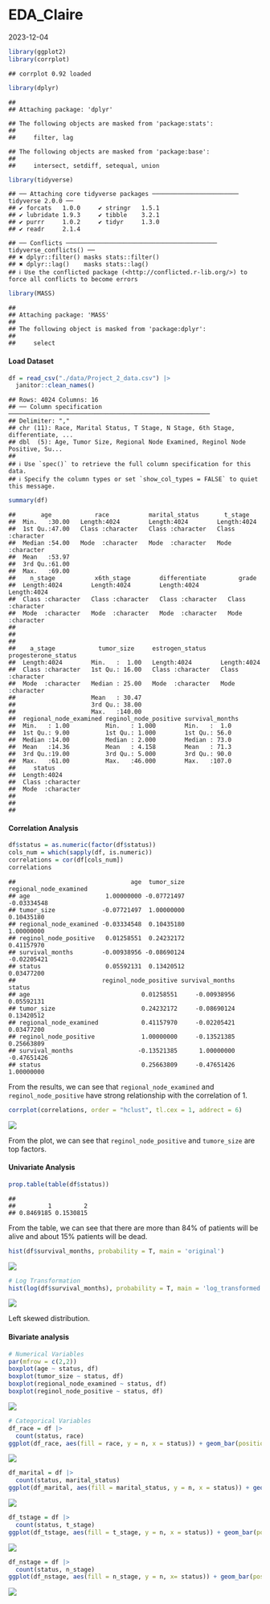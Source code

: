 EDA_Claire
================
2023-12-04

``` r
library(ggplot2)
library(corrplot)
```

    ## corrplot 0.92 loaded

``` r
library(dplyr)
```

    ## 
    ## Attaching package: 'dplyr'

    ## The following objects are masked from 'package:stats':
    ## 
    ##     filter, lag

    ## The following objects are masked from 'package:base':
    ## 
    ##     intersect, setdiff, setequal, union

``` r
library(tidyverse)
```

    ## ── Attaching core tidyverse packages ──────────────────────── tidyverse 2.0.0 ──
    ## ✔ forcats   1.0.0     ✔ stringr   1.5.1
    ## ✔ lubridate 1.9.3     ✔ tibble    3.2.1
    ## ✔ purrr     1.0.2     ✔ tidyr     1.3.0
    ## ✔ readr     2.1.4

    ## ── Conflicts ────────────────────────────────────────── tidyverse_conflicts() ──
    ## ✖ dplyr::filter() masks stats::filter()
    ## ✖ dplyr::lag()    masks stats::lag()
    ## ℹ Use the conflicted package (<http://conflicted.r-lib.org/>) to force all conflicts to become errors

``` r
library(MASS)
```

    ## 
    ## Attaching package: 'MASS'
    ## 
    ## The following object is masked from 'package:dplyr':
    ## 
    ##     select

#### Load Dataset

``` r
df = read_csv("./data/Project_2_data.csv") |>
  janitor::clean_names() 
```

    ## Rows: 4024 Columns: 16
    ## ── Column specification ────────────────────────────────────────────────────────
    ## Delimiter: ","
    ## chr (11): Race, Marital Status, T Stage, N Stage, 6th Stage, differentiate, ...
    ## dbl  (5): Age, Tumor Size, Regional Node Examined, Reginol Node Positive, Su...
    ## 
    ## ℹ Use `spec()` to retrieve the full column specification for this data.
    ## ℹ Specify the column types or set `show_col_types = FALSE` to quiet this message.

``` r
summary(df)
```

    ##       age            race           marital_status       t_stage         
    ##  Min.   :30.00   Length:4024        Length:4024        Length:4024       
    ##  1st Qu.:47.00   Class :character   Class :character   Class :character  
    ##  Median :54.00   Mode  :character   Mode  :character   Mode  :character  
    ##  Mean   :53.97                                                           
    ##  3rd Qu.:61.00                                                           
    ##  Max.   :69.00                                                           
    ##    n_stage           x6th_stage        differentiate         grade          
    ##  Length:4024        Length:4024        Length:4024        Length:4024       
    ##  Class :character   Class :character   Class :character   Class :character  
    ##  Mode  :character   Mode  :character   Mode  :character   Mode  :character  
    ##                                                                             
    ##                                                                             
    ##                                                                             
    ##    a_stage            tumor_size     estrogen_status    progesterone_status
    ##  Length:4024        Min.   :  1.00   Length:4024        Length:4024        
    ##  Class :character   1st Qu.: 16.00   Class :character   Class :character   
    ##  Mode  :character   Median : 25.00   Mode  :character   Mode  :character   
    ##                     Mean   : 30.47                                         
    ##                     3rd Qu.: 38.00                                         
    ##                     Max.   :140.00                                         
    ##  regional_node_examined reginol_node_positive survival_months
    ##  Min.   : 1.00          Min.   : 1.000        Min.   :  1.0  
    ##  1st Qu.: 9.00          1st Qu.: 1.000        1st Qu.: 56.0  
    ##  Median :14.00          Median : 2.000        Median : 73.0  
    ##  Mean   :14.36          Mean   : 4.158        Mean   : 71.3  
    ##  3rd Qu.:19.00          3rd Qu.: 5.000        3rd Qu.: 90.0  
    ##  Max.   :61.00          Max.   :46.000        Max.   :107.0  
    ##     status         
    ##  Length:4024       
    ##  Class :character  
    ##  Mode  :character  
    ##                    
    ##                    
    ## 

#### Correlation Analysis

``` r
df$status = as.numeric(factor(df$status))
cols_num = which(sapply(df, is.numeric)) 
correlations = cor(df[cols_num])
correlations
```

    ##                                age  tumor_size regional_node_examined
    ## age                     1.00000000 -0.07721497            -0.03334548
    ## tumor_size             -0.07721497  1.00000000             0.10435180
    ## regional_node_examined -0.03334548  0.10435180             1.00000000
    ## reginol_node_positive   0.01258551  0.24232172             0.41157970
    ## survival_months        -0.00938956 -0.08690124            -0.02205421
    ## status                  0.05592131  0.13420512             0.03477200
    ##                        reginol_node_positive survival_months      status
    ## age                               0.01258551     -0.00938956  0.05592131
    ## tumor_size                        0.24232172     -0.08690124  0.13420512
    ## regional_node_examined            0.41157970     -0.02205421  0.03477200
    ## reginol_node_positive             1.00000000     -0.13521385  0.25663809
    ## survival_months                  -0.13521385      1.00000000 -0.47651426
    ## status                            0.25663809     -0.47651426  1.00000000

From the results, we can see that `regional_node_examined` and
`reginol_node_positive` have strong relationship with the correlation of
1.

``` r
corrplot(correlations, order = "hclust", tl.cex = 1, addrect = 6)
```

![](P8130_Final_Project_EDA__files/figure-gfm/unnamed-chunk-4-1.png)<!-- -->

From the plot, we can see that `reginol_node_positive` and `tumore_size`
are top factors.

#### Univariate Analysis

``` r
prop.table(table(df$status))
```

    ## 
    ##         1         2 
    ## 0.8469185 0.1530815

From the table, we can see that there are more than 84% of patients will
be alive and about 15% patients will be dead.

``` r
hist(df$survival_months, probability = T, main = 'original')
```

![](P8130_Final_Project_EDA__files/figure-gfm/unnamed-chunk-6-1.png)<!-- -->

``` r
# Log Transformation
hist(log(df$survival_months), probability = T, main = 'log_transformed')
```

![](P8130_Final_Project_EDA__files/figure-gfm/unnamed-chunk-6-2.png)<!-- -->

Left skewed distribution.

#### Bivariate analysis

``` r
# Numerical Variables
par(mfrow = c(2,2))
boxplot(age ~ status, df)
boxplot(tumor_size ~ status, df)
boxplot(regional_node_examined ~ status, df)
boxplot(reginol_node_positive ~ status, df)
```

![](P8130_Final_Project_EDA__files/figure-gfm/unnamed-chunk-7-1.png)<!-- -->

``` r
# Categorical Variables
df_race = df |> 
  count(status, race)
ggplot(df_race, aes(fill = race, y = n, x = status)) + geom_bar(position = 'dodge', stat = 'identity') 
```

![](P8130_Final_Project_EDA__files/figure-gfm/unnamed-chunk-8-1.png)<!-- -->

``` r
df_marital = df |>
  count(status, marital_status)
ggplot(df_marital, aes(fill = marital_status, y = n, x = status)) + geom_bar(position = 'dodge', stat = 'identity') 
```

![](P8130_Final_Project_EDA__files/figure-gfm/unnamed-chunk-9-1.png)<!-- -->

``` r
df_tstage = df |>
  count(status, t_stage)
ggplot(df_tstage, aes(fill = t_stage, y = n, x = status)) + geom_bar(position = 'dodge', stat = 'identity') 
```

![](P8130_Final_Project_EDA__files/figure-gfm/unnamed-chunk-10-1.png)<!-- -->

``` r
df_nstage = df |>
  count(status, n_stage)
ggplot(df_nstage, aes(fill = n_stage, y = n, x= status)) + geom_bar(position = 'dodge', stat = 'identity') 
```

![](P8130_Final_Project_EDA__files/figure-gfm/unnamed-chunk-11-1.png)<!-- -->
